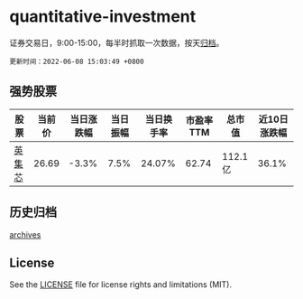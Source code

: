 # quantitative-investment

证券交易日，9:00-15:00，每半时抓取一次数据，按天[归档](archives)。

`更新时间：2022-06-08 15:03:49 +0800`

## 强势股票

|股票|当前价|当日涨跌幅|当日振幅|当日换手率|市盈率TTM|总市值|近10日涨跌幅|
|----|----|----|----|----|----|----|----|
|[英集芯](https://xueqiu.com/S/SH688209)|26.69|-3.3%|7.5%|24.07%|62.74|112.1亿|36.1%|

## 历史归档

[archives](archives)

## License

See the [LICENSE](LICENSE) file for license rights and limitations (MIT).